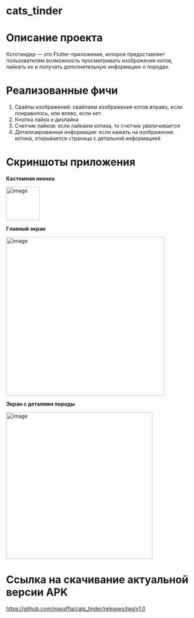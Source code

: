# cats_tinder

# Описание проекта
Кототиндер — это Flutter-приложение, которое предоставляет пользователям возможность просматривать изображения котов, лайкать их и получать дополнительную информацию о породах.

# Реализованные фичи
1) Свайпы изображений: свайпаем изображения котов вправо, если понравилось, или влево, если нет.
2) Кнопка лайка и дизлайка
3) Счетчик лайков: если лайкаем котика, то счетчик увеличивается
4) Детализированная информация: если нажать на изображение котика, открывается страница с детальной информацией

# Скриншоты приложения
**Кастомная иконка**

<img width="91" alt="image" src="https://github.com/user-attachments/assets/d6df8571-b8d8-4f37-920a-cce7c9d0e714" />


**Главный экран**

<img width="430" alt="image" src="https://github.com/user-attachments/assets/6d2c425c-fac0-4ed5-912c-09dd7826dc70" />


**Экран с деталями породы**

<img width="398" alt="image" src="https://github.com/user-attachments/assets/0e836577-3baa-4bc3-a611-e196fd1c5f01" />


# Ссылка на скачивание актуальной версии APK

https://github.com/mayaffia/cats_tinder/releases/tag/v1.0




